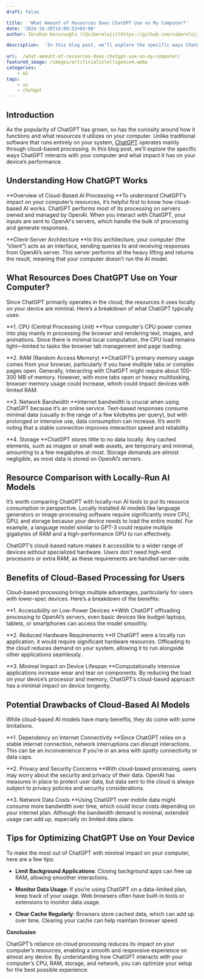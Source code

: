 ```yaml
---
draft: false

title:  'What Amount of Resources Does ChatGPT Use on My Computer?'
date: '2024-10-28T14:08:52+03:00'
author: İbrahim Korucuoğlu ([@siberoloji](https://github.com/siberoloji))

description:  'In this blog post, we’ll explore the specific ways ChatGPT interacts with your computer and what impact it has on your device’s performance.' 
 
url:  /what-amount-of-resources-does-chatgpt-use-on-my-computer/
featured_image: /images/artificialintelligence4.webp
categories:
    - AI
tags:
    - ai
    - chatgpt
---
```



## **Introduction**



As the popularity of ChatGPT has grown, so has the curiosity around how it functions and what resources it utilizes on your computer. Unlike traditional software that runs entirely on your system, <a href="https://openai.com/index/chatgpt/" target="_blank" rel="noopener" title="">ChatGPT</a> operates mainly through cloud-based processing. In this blog post, we’ll explore the specific ways ChatGPT interacts with your computer and what impact it has on your device’s performance.





## **Understanding How ChatGPT Works**



**Overview of Cloud-Based AI Processing **To understand ChatGPT’s impact on your computer’s resources, it’s helpful first to know how cloud-based AI works. ChatGPT performs most of its processing on servers owned and managed by OpenAI. When you interact with ChatGPT, your inputs are sent to OpenAI's servers, which handle the bulk of processing and generate responses.


**Client-Server Architecture **In this architecture, your computer (the “client”) acts as an interface, sending queries to and receiving responses from OpenAI’s server. This server performs all the heavy lifting and returns the result, meaning that your computer doesn’t run the AI model.





## **What Resources Does ChatGPT Use on Your Computer?**



Since ChatGPT primarily operates in the cloud, the resources it uses locally on your device are minimal. Here’s a breakdown of what ChatGPT typically uses:



**1. CPU (Central Processing Unit) **Your computer’s CPU power comes into play mainly in processing the browser and rendering text, images, and animations. Since there is minimal local computation, the CPU load remains light—limited to tasks like browser tab management and page loading.



**2. RAM (Random Access Memory) **ChatGPT’s primary memory usage comes from your browser, particularly if you have multiple tabs or complex pages open. Generally, interacting with ChatGPT might require about 100-300 MB of memory. However, with more tabs open or heavy multitasking, browser memory usage could increase, which could impact devices with limited RAM.



**3. Network Bandwidth **Internet bandwidth is crucial when using ChatGPT because it’s an online service. Text-based responses consume minimal data (usually in the range of a few kilobytes per query), but with prolonged or intensive use, data consumption can increase. It’s worth noting that a stable connection improves interaction speed and reliability.



**4. Storage **ChatGPT stores little to no data locally. Any cached elements, such as images or small web assets, are temporary and minimal, amounting to a few megabytes at most. Storage demands are almost negligible, as most data is stored on OpenAI’s servers.





## **Resource Comparison with Locally-Run AI Models**



It’s worth comparing ChatGPT with locally-run AI tools to put its resource consumption in perspective. Locally installed AI models like language generators or image-processing software require significantly more CPU, GPU, and storage because your device needs to load the entire model. For example, a language model similar to GPT-3 could require multiple gigabytes of RAM and a high-performance GPU to run effectively.



ChatGPT’s cloud-based nature makes it accessible to a wider range of devices without specialized hardware. Users don’t need high-end processors or extra RAM, as these requirements are handled server-side.





## **Benefits of Cloud-Based Processing for Users**



Cloud-based processing brings multiple advantages, particularly for users with lower-spec devices. Here’s a breakdown of the benefits:



**1. Accessibility on Low-Power Devices **With ChatGPT offloading processing to OpenAI’s servers, even basic devices like budget laptops, tablets, or smartphones can access the model smoothly.



**2. Reduced Hardware Requirements **If ChatGPT were a locally run application, it would require significant hardware resources. Offloading to the cloud reduces demand on your system, allowing it to run alongside other applications seamlessly.



**3. Minimal Impact on Device Lifespan **Computationally intensive applications increase wear and tear on components. By reducing the load on your device’s processor and memory, ChatGPT’s cloud-based approach has a minimal impact on device longevity.





## **Potential Drawbacks of Cloud-Based AI Models**



While cloud-based AI models have many benefits, they do come with some limitations.



**1. Dependency on Internet Connectivity **Since ChatGPT relies on a stable internet connection, network interruptions can disrupt interactions. This can be an inconvenience if you’re in an area with spotty connectivity or data caps.



**2. Privacy and Security Concerns **With cloud-based processing, users may worry about the security and privacy of their data. OpenAI has measures in place to protect user data, but data sent to the cloud is always subject to privacy policies and security considerations.



**3. Network Data Costs **Using ChatGPT over mobile data might consume more bandwidth over time, which could incur costs depending on your internet plan. Although the bandwidth demand is minimal, extended usage can add up, especially on limited data plans.





## **Tips for Optimizing ChatGPT Use on Your Device**



To make the most out of ChatGPT with minimal impact on your computer, here are a few tips:


* **Limit Background Applications**: Closing background apps can free up RAM, allowing smoother interactions.

* **Monitor Data Usage**: If you’re using ChatGPT on a data-limited plan, keep track of your usage. Web browsers often have built-in tools or extensions to monitor data usage.

* **Clear Cache Regularly**: Browsers store cached data, which can add up over time. Clearing your cache can help maintain browser speed.






**Conclusion**



ChatGPT’s reliance on cloud processing reduces its impact on your computer’s resources, enabling a smooth and responsive experience on almost any device. By understanding how ChatGPT interacts with your computer’s CPU, RAM, storage, and network, you can optimize your setup for the best possible experience.
